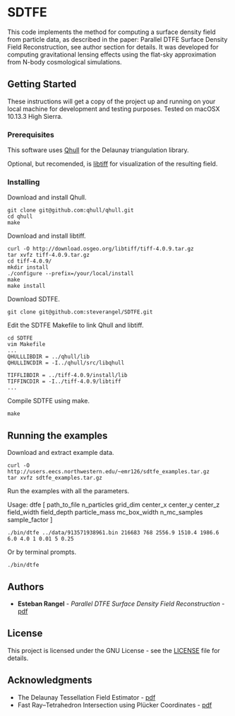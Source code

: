 # SDTFE
This code implements the method for computing a surface density field from particle data, as described in the paper: Parallel DTFE Surface Density Field Reconstruction, see author section for details. It was developed for computing gravitational lensing effects using the flat-sky approximation from N-body cosmological simulations.  

## Getting Started

These instructions will get a copy of the project up and running on your local machine for development and testing purposes. Tested on macOSX 10.13.3 High Sierra. 

### Prerequisites

This software uses [Qhull](http://www.qhull.org) for the Delaunay triangulation library. 

Optional, but recomended, is [libtiff](http://www.libtiff.org) for visualization of the resulting field. 

### Installing

Download and install Qhull.

```
git clone git@github.com:qhull/qhull.git
cd qhull
make
```

Download and install libtiff.

```
curl -O http://download.osgeo.org/libtiff/tiff-4.0.9.tar.gz
tar xvfz tiff-4.0.9.tar.gz
cd tiff-4.0.9/
mkdir install
./configure --prefix=/your/local/install
make
make install
```

Download SDTFE.

```
git clone git@github.com:steverangel/SDTFE.git
```

Edit the SDTFE Makefile to link Qhull and libtiff.

```
cd SDTFE
vim Makefile
...
QHULLLIBDIR = ../qhull/lib 
QHULLINCDIR = -I../qhull/src/libqhull

TIFFLIBDIR = ../tiff-4.0.9/install/lib
TIFFINCDIR = -I../tiff-4.0.9/libtiff
...
```

Compile SDTFE using make.

```
make
```

## Running the examples

Download and extract example data.

```
curl -O http://users.eecs.northwestern.edu/~emr126/sdtfe_examples.tar.gz
tar xvfz sdtfe_examples.tar.gz
```

Run the examples with all the parameters.

Usage: dtfe [ path\_to\_file n\_particles grid\_dim center\_x center\_y center\_z field\_width field\_depth particle\_mass mc\_box\_width n\_mc\_samples sample\_factor ]

```
./bin/dtfe ../data/913571938961.bin 216683 768 2556.9 1510.4 1986.6 6.0 4.0 1 0.01 5 0.25
```

Or by terminal prompts.

```
./bin/dtfe
```

## Authors

* **Esteban Rangel** - *Parallel DTFE Surface Density Field Reconstruction* - [pdf](http://cucis.ece.northwestern.edu/publications/pdf/RLH16.pdf)

## License

This project is licensed under the GNU License - see the [LICENSE](LICENSE) file for details.

## Acknowledgments

* The Delaunay Tessellation Field Estimator - [pdf](https://arxiv.org/pdf/astro-ph/0011007.pdf)
* Fast Ray–Tetrahedron Intersection using Plücker Coordinates - [pdf](http://citeseerx.ist.psu.edu/viewdoc/download?doi=10.1.1.565.3129&rep=rep1&type=pdf)
